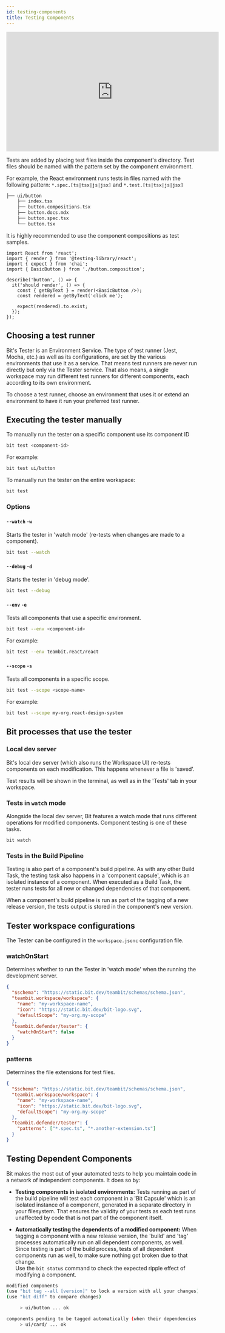 ```yaml
---
id: testing-components
title: Testing Components
---
```


<iframe width="560" height="315" src="https://www.youtube.com/embed/R0LWV2gcbf8?rel=0" title="Testing your Components" frameborder="0" allow="accelerometer; autoplay; clipboard-write; encrypted-media; gyroscope; picture-in-picture" allowfullscreen></iframe>

Tests are added by placing test files inside the component's directory. Test files should be named with the pattern set by the component environment.

For example, the React environment runs tests in files named with the following pattern: `*.spec.[ts|tsx|js|jsx]` and `*.test.[ts|tsx|js|jsx]`

```bash {5}
├── ui/button
    ├── index.tsx
    ├── button.compositions.tsx
    ├── button.docs.mdx
    ├── button.spec.tsx
    └── button.tsx
```

It is highly recommended to use the component compositions as test samples.

```tsx {4} title="button.tsx"
import React from 'react';
import { render } from '@testing-library/react';
import { expect } from 'chai';
import { BasicButton } from './button.composition';

describe('button', () => {
  it('should render', () => {
    const { getByText } = render(<BasicButton />);
    const rendered = getByText('click me');

    expect(rendered).to.exist;
  });
});
```

## Choosing a test runner

Bit's Tester is an Environment Service. The type of test runner (Jest, Mocha, etc.) as well as its configurations, are set by the various environments that use it as a service. That means test runners are never run directly but only via the Tester service. That also means, a single workspace may run different test runners for different components, each according to its own environment.

To choose a test runner, choose an environment that uses it or extend an environment to have it run your preferred test runner.

## Executing the tester manually

To manually run the tester on a specific component use its component ID

```bash
bit test <component-id>
```

For example:

```bash
bit test ui/button
```

To manually run the tester on the entire workspace:

```bash
bit test
```

### Options

#### `--watch` `-w`

Starts the tester in 'watch mode' (re-tests when changes are made to a component).

```bash
bit test --watch
```

#### `--debug` `-d`

Starts the tester in 'debug mode'.

```bash
bit test --debug
```

#### `--env` `-e`

Tests all components that use a specific environment.

```bash
bit test --env <component-id>
```

For example:

```bash
bit test --env teambit.react/react
```

#### `--scope` `-s`

Tests all components in a specific scope.

```bash
bit test --scope <scope-name>
```

For example:

```bash
bit test --scope my-org.react-design-system
```

## Bit processes that use the tester

### Local dev server

Bit's local dev server (which also runs the Workspace UI) re-tests components on each modification. This happens whenever a file is 'saved'.

Test results will be shown in the terminal, as well as in the 'Tests' tab in your workspace.

### Tests in `watch` mode

Alongside the local dev server, Bit features a watch mode that runs different operations for modified components. Component testing is one of these tasks.

```bash
bit watch
```

### Tests in the Build Pipeline

Testing is also part of a component's build pipeline. As with any other Build Task, the testing task also happens in a 'component capsule', which is an isolated instance of a component. When executed as a Build Task, the tester runs tests for all new or changed dependencies of that component.

When a component's build pipeline is run as part of the tagging of a new release version, the tests output is stored in the component's new version.

## Tester workspace configurations

The Tester can be configured in the `workspace.jsonc` configuration file.

### watchOnStart

Determines whether to run the Tester in 'watch mode' when the running the development server.

```json
{
  "$schema": "https://static.bit.dev/teambit/schemas/schema.json",
  "teambit.workspace/workspace": {
    "name": "my-workspace-name",
    "icon": "https://static.bit.dev/bit-logo.svg",
    "defaultScope": "my-org.my-scope"
  },
  "teambit.defender/tester": {
    "watchOnStart": false
  }
}
```

### patterns

Determines the file extensions for test files.

```json
{
  "$schema": "https://static.bit.dev/teambit/schemas/schema.json",
  "teambit.workspace/workspace": {
    "name": "my-workspace-name",
    "icon": "https://static.bit.dev/bit-logo.svg",
    "defaultScope": "my-org.my-scope"
  },
  "teambit.defender/tester": {
    "patterns": ["*.spec.ts", "*.another-extension.ts"]
  }
}
```

## Testing Dependent Components

Bit makes the most out of your automated tests to help you maintain code in a network of independent components. It does so by:

- **Testing components in isolated environments:**
  Tests running as part of the build pipeline will test each component in a 'Bit Capsule' which is
  an isolated instance of a component, generated in a separate directory in your filesystem.
  That ensures the validity of your tests as each test runs unaffected by code that is not part of the component itself.

- **Automatically testing the dependents of a modified component:**
  When tagging a component with a new release version, the 'build' and 'tag' processes automatically run on all dependent components, as well.
  Since testing is part of the build process, tests of all dependent components run as well, to make sure nothing got broken due to that change.  
  Use the `bit status` command to check the expected ripple effect of modifying a component.

```bash
modified components
(use "bit tag --all [version]" to lock a version with all your changes)
(use "bit diff" to compare changes)

     > ui/button ... ok

components pending to be tagged automatically (when their dependencies are tagged)
     > ui/card/ ... ok
```
